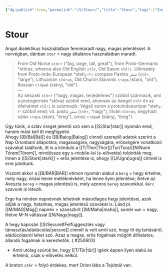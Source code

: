 ```yaml
---
{"dg-publish":true,"permalink":"/S/Stour/","title":"Stour","tags":["Englishtexttranslated"],"created":"2024-10-23T23:38","updated":"2025-07-12T00:27"}
---
```



# Stour

Angol dialektikus használatban fennmaradt nagy, magas jelentéssel. A norvégban, dánban `stor` = nagy általános használatban maradt.  

> From Old Norse `stórr` ("big, large, tall, great"), from Proto-Germanic \*stōraz, whence also Old English `stōr`, Old Saxon `stōri`. Ultimately from Proto-Indo-European \*steh₂-r-; compare Pashto ستر (`stër`, "large"), Lithuanian `stóras`, Old Church Slavonic `старъ` (starŭ, "old"), Russian `ста́рый` (stáryj, "old").  
> —  
> Az óészaki `stórr` ("nagy, magas, terjedelmes") szóból származik, ami a protogermán \*stōraz szóból ered, ahonnan az óangol `stōr` és az ófelnémet `stōri` is származik. Végső soron a protoindoeurópai \*steh₂-r- szóból ered; vö. pastu ستر (`stër`, "nagy"), litván `stóras`, óegyházi szláv `старъ` (starŭ, "öreg"), orosz `ста́рый` (stáryj, "öreg").

Úgy tűnik, a szláv öreget jelentő szó sem a [[S/Star\|star]] nyomán ered, hanem mást kell itt megfigyelni.  
Ahogy [[B/Bál\|Bál]] és [[B/Balog\|Balog]] címnél szereplő adatok szerint a Nap Orionbani állapotára, magasságára, nagyságára, erősségére vonatkozó szavakat találtunk, itt is a kiinduló a [[T/Thor\|Thor]]/Tur/Tura/[[N/Numi Tórem\|Tórem]], mindössze egy s-mobile-lal (s-elővetés) toldották meg.  
Innen a [[S/Stark\|stark]] = erős jelentése is, ahogy [[U/Ugra\|ugra]] címnél is erre jutottunk.

Viszont akkor a [[B/BAR\|BAR]] etimon nyomán alakul a `berg` = hegy értelme, mely nagy, óriási lenne melléknévként, ha lenne ilyen jelentése; illetve az Aveszta `bereg` = magas jelentésű is, mely azonos `bereg` szavunkkal. `Bérc` szavunk is létezik.  

Ergo ha minden napnévnek lehetnek másodlagos hegy jelentései, azok adják a nagy, hatalmas, magas jelentésű szavakat is. Lásd pl. [[M/MAG\|Mag]] napnév > szanszkrit [[M/Maha\|maha]], sumér `mah` = nagy, illetve M-N váltással [[N/Nagy\|nagy]].  

A hegy kapcsán [[S/Secure#Felfüggesztés vagy támasztás/aládúcolás\|secure]] címnél is volt arról szó, hogy itt ég tartásáról, aládúcolásról lehet szó. Azaz a magas, erős fogalmak mögött állhatatos, állandó fogalmak is kereshetők.
{ #250603}

- Amit utólag szúrok be, hogy [[T/Tűr\|tűr]] igénk éppen ilyen alakú és értelmű, csak s-elővetés nélkül.

A breton `stêr` = folyó érdekes, mert Orion lába a Tejútnál van.  